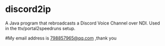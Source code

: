 # discord2ip
A Java program that rebroadcasts a Discord Voice Channel over NDI. Used in the ttv/portal2speedruns setup.

#My email address is 798857965@qq.com ,thank you
